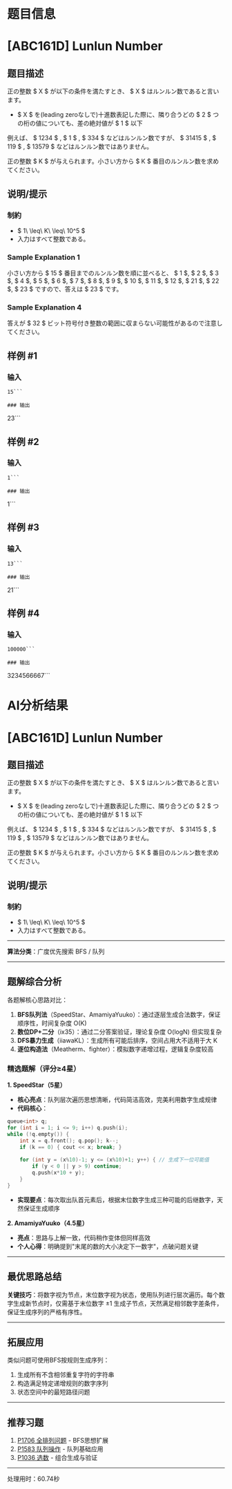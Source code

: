 # 题目信息

# [ABC161D] Lunlun Number

## 题目描述

[problemUrl]: https://atcoder.jp/contests/abc161/tasks/abc161_d

正の整数 $ X $ が以下の条件を満たすとき、 $ X $ はルンルン数であると言います。

- $ X $ を(leading zeroなしで)十進数表記した際に、隣り合うどの $ 2 $ つの桁の値についても、差の絶対値が $ 1 $ 以下

例えば、 $ 1234 $ , $ 1 $ , $ 334 $ などはルンルン数ですが、 $ 31415 $ , $ 119 $ , $ 13579 $ などはルンルン数ではありません。

正の整数 $ K $ が与えられます。小さい方から $ K $ 番目のルンルン数を求めてください。

## 说明/提示

### 制約

- $ 1\ \leq\ K\ \leq\ 10^5 $
- 入力はすべて整数である。

### Sample Explanation 1

小さい方から $ 15 $ 番目までのルンルン数を順に並べると、 $ 1 $, $ 2 $, $ 3 $, $ 4 $, $ 5 $, $ 6 $, $ 7 $, $ 8 $, $ 9 $, $ 10 $, $ 11 $, $ 12 $, $ 21 $, $ 22 $, $ 23 $ ですので、答えは $ 23 $ です。

### Sample Explanation 4

答えが $ 32 $ ビット符号付き整数の範囲に収まらない可能性があるので注意してください。

## 样例 #1

### 输入

```
15```

### 输出

```
23```

## 样例 #2

### 输入

```
1```

### 输出

```
1```

## 样例 #3

### 输入

```
13```

### 输出

```
21```

## 样例 #4

### 输入

```
100000```

### 输出

```
3234566667```

# AI分析结果



# [ABC161D] Lunlun Number

## 题目描述

正の整数 $ X $ が以下の条件を満たすとき、 $ X $ はルンルン数であると言います。

- $ X $ を(leading zeroなしで)十進数表記した際に、隣り合うどの $ 2 $ つの桁の値についても、差の絶対値が $ 1 $ 以下

例えば、 $ 1234 $ , $ 1 $ , $ 334 $ などはルンルン数ですが、 $ 31415 $ , $ 119 $ , $ 13579 $ などはルンルン数ではありません。

正の整数 $ K $ が与えられます。小さい方から $ K $ 番目のルンルン数を求めてください。

## 说明/提示

### 制約

- $ 1\ \leq\ K\ \leq\ 10^5 $
- 入力はすべて整数である。

---

**算法分类**：广度优先搜索 BFS / 队列

---

## 题解综合分析

各题解核心思路对比：
1. **BFS队列法**（SpeedStar、AmamiyaYuuko）：通过逐层生成合法数字，保证顺序性，时间复杂度 O(K)
2. **数位DP+二分**（ix35）：通过二分答案验证，理论复杂度 O(logN) 但实现复杂
3. **DFS暴力生成**（iiawaKL）：生成所有可能后排序，空间占用大不适用于大 K
4. **逐位构造法**（Meatherm、fighter）：模拟数字递增过程，逻辑复杂度较高

### 精选题解（评分≥4星）

**1. SpeedStar（5星）**
- **核心亮点**：队列层次遍历思想清晰，代码简洁高效，完美利用数字生成规律
- **代码核心**：
```cpp
queue<int> q;
for (int i = 1; i <= 9; i++) q.push(i);
while (!q.empty()) {
    int x = q.front(); q.pop(); k--;
    if (k == 0) { cout << x; break; }
    
    for (int y = (x%10)-1; y <= (x%10)+1; y++) { // 生成下一位可能值
        if (y < 0 || y > 9) continue;
        q.push(x*10 + y);
    }
}
```
- **实现要点**：每次取出队首元素后，根据末位数字生成三种可能的后继数字，天然保证生成顺序

**2. AmamiyaYuuko（4.5星）**
- **亮点**：思路与上解一致，代码稍作变体但同样高效
- **个人心得**：明确提到"末尾的数的大小决定下一数字"，点破问题关键

---

## 最优思路总结
**关键技巧**：将数字视为节点，末位数字视为状态，使用队列进行层次遍历。每个数字生成新节点时，仅需基于末位数字 ±1 生成子节点，天然满足相邻数字差条件，保证生成序列的严格有序性。

---

## 拓展应用
类似问题可使用BFS按规则生成序列：
1. 生成所有不含相邻重复字符的字符串
2. 构造满足特定递增规则的数字序列
3. 状态空间中的最短路径问题

---

## 推荐习题
1. [P1706 全排列问题](https://www.luogu.com.cn/problem/P1706) - BFS思想扩展
2. [P1583 队列操作](https://www.luogu.com.cn/problem/P1583) - 队列基础应用
3. [P1036 选数](https://www.luogu.com.cn/problem/P1036) - 组合生成与验证

---
处理用时：60.74秒
